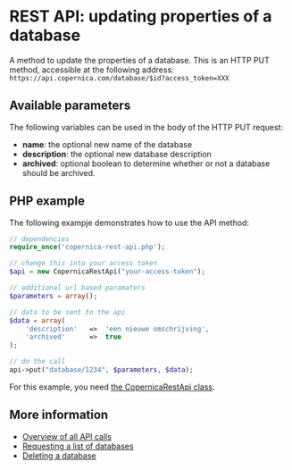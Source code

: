 # REST API: updating properties of a database

A method to update the properties of a database. This is an HTTP PUT method, accessible at the following address:
`https://api.copernica.com/database/$id?access_token=XXX`

## Available parameters
The following variables can be used in the body of the HTTP PUT request:
- **name**: the optional new name of the database
- **description**: the optional new database description
- **archived**: optional boolean to determine whether or not a database should be archived.

## PHP example
The following exampje demonstrates how to use the API method:
```PHP 
// dependencies
require_once('copernica-rest-api.php');

// change this into your access token
$api = new CopernicaRestApi("your-access-token");

// additional url based paramaters
$parameters = array();

// data to be sent to the api
$data = array(
    'description'   =>  'een nieuwe omschrijving',
    'archived'      =>  true
);

// do the call
api->put("database/1234", $parameters, $data);
```
For this example, you need [the CopernicaRestApi class](rest-php).
## More information
- [Overview of all API calls](rest-api)
- [Requesting a list of databases](rest-get-databases)
- [Deleting a database](rest-delete-database)
